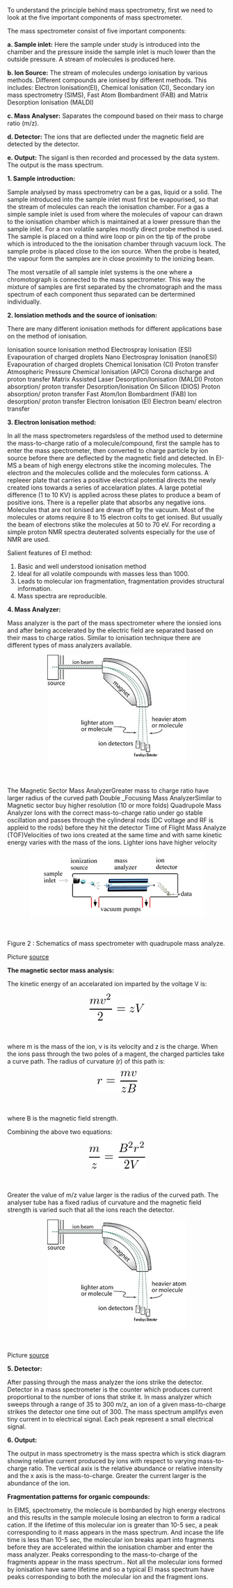 To understand the principle behind mass spectrometry, first we need to look at the five important components of mass spectrometer.

The mass spectrometer consist of five important components:

**a. Sample inlet:** Here the sample under study is introduced into the chamber and the pressure inside the sample inlet is much lower than the outside pressure. A stream of molecules is produced here.

**b. Ion Source:** The stream of molecules undergo ionisation by various methods. Different compounds are ionised by different methods. This includes: Electron Ionisation(EI), Chemical Ionisation (CI), Secondary ion mass spectrometry (SIMS), Fast Atom Bombardment (FAB) and Matrix Desorption Ionisation (MALDI)

**c. Mass Analyser:** Saparates the compound based on their mass to charge ratio (m/z).

**d. Detector:** The ions that are deflected under the magnetic field are detected by the detector.

**e. Output:** The siganl is then recorded and processed by the data system. The output is the mass spectrum.

**1. Sample introduction:**

Sample analysed by mass spectrometry can be a gas, liquid or a solid. The sample introduced into the sample inlet must first be evapourised, so that the stream of molecules can reach the ionisation chamber. For a gas a simple sample inlet is used from where the molecules of vapour can drawn to the ionisation chamber which is maintained at a lower pressure than the sample inlet. For a non volatile sanples mostly direct probe method is used. The sample is placed on a thind wire loop or pin on the tip of the probe which is introduced to the the ionisation chamber through vacuum lock. The sample probe is placed close to the ion source. When the probe is heated, the vapour form the samples are in close proximity to the ionizing beam.

The most versatile of all sample inlet systems is the one where a chromotograph is connected to the mass spectrometer. This way the mixture of samples are first separated by the chromatograph and the mass spectrum of each component thus separated can be dertermined individually.

**2. Ionsiation methods and the source of ionisation:**

There are many different ionisation methods for different applications base on the method of ionisation.

Ionisation source	Ionisation method
Electrospray Ionisation (ESI)	Evapouration of charged droplets
Nano Electrospray Ionisation (nanoESI)	Evapouration of charged droplets
Chemical Ionisation (CI)	Proton transfer
Atmospheric Pressure Chemical Ionisation (APCI)	Corona discharge and proton transfer
Matrix Assisted Laser Desorption/Ionisation (MALDI)	Proton absorption/ proton transfer
Desorption/Ionisation On Silicon (DIOS)	Proton absorption/ proton transfer
Fast Atom/Ion Bombardment (FAB)	Ion desorption/ proton transfer
Electron Ionisation (EI)	Electron beam/ electron transfer


**3. Electron Ionisation method:**

In all the mass spectrometers regardsless of the method used to determine the mass-to-charge ratio of a molecule/compound, first the sample has to enter the mass spectrometer, then converted to charge particle by ion source before there are deflected by the magnetic field and detected. In EI-MS a beam of high energy electrons stike the incoming molecules. The electron and the molecules collide and the molecules form cationss. A repleeer plate that carries a positive electrical potential directs the newly created ions towards a series of accelaration plates. A large potetial difference (1 to 10 KV) is applied across these plates to produce a beam of positive ions. There is a repeller plate that absorbs any negative ions. Molecules that are not ionised are drwan off by the vacuum. Most of the molecules or atoms require 8 to 15 electron colts to get ionised. But usually the beam of electrons stike the molecules at 50 to 70 eV. For recording a simple proton NMR spectra deuterated solvents especially for the use of NMR are used.

Salient features of EI method:
1. Basic and well understood ionisation method
2. Ideal for all volatile compounds with masses less than 1000.
3. Leads to molecular ion fragmentation, fragmentation provides structural information.
4. Mass spectra are reproducible.

**4. Mass Analyzer:**

Mass analyzer is the part of the mass spectrometer where the ionsied ions and after being accelerated by the electric field are separated based on their mass to charge ratios. Similar to ionisation technique there are different types of mass analyzers available.

<center><img src="images/MS_analyser.JPG"> </center><br><br>

The Magnetic Sector Mass AnalyzerGreater mass to charge ratio have larger radius of the curved path Double _Focusing Mass AnalyzerSimilar to Magnetic sector buy higher resolution (10 or more folds) Quadrupole Mass Analyzer Ions with the correct mass-to-charge ratio under go stable oscillation and passes through the cylinderal rods (DC voltage and RF is appleid to the rods) before they hit the detector Time of Flight Mass Analyze (TOF)Velocities of two ions created at the same time and with same kinetic energy varies with the mass of the ions. Lighter ions have higher velocity

<center><img src="images/figure2_exp9.jpg"> </center><br><br>

    

Figure 2 : Schematics of mass spectrometer with quadrupole mass analyze.

Picture [source](https://compbio.pbworks.com/w/page/16252899/Mass%20Spectrophotometry%20and%20Protein%20Interaction%20Networks)

**The magnetic sector mass analysis:**

The kinetic energy of an accelarated ion imparted by the voltage V is:

<center><img src="images/eq11.png"> </center><br><br>

    	  

where m is the mass of the ion, v is its velocity and z is the charge. When the ions pass through the two poles of a magent, the charged particles take a curve path. The radius of curvature (r) of this path is:

  <center><img src="images/eq21.png"> </center><br><br>

 

where B is the magnetic field strength.

Combining the above two equations:

<center><img src="images/eq31.png"> </center><br><br>


	

Greater the value of m/z value larger is the radius of the curved path. The analyser tube has a fixed radius of curvature and the magnetic field strength is varied such that all the ions reach the detector.

<center><img src="images/MS_analyser.JPG"> </center><br><br>


Picture [source](https://orgchemguide.blogspot.in/2011/04/magnetic-deflection-or-sector-mass.html)

**5. Detector:**

After passing through the mass analyzer the ions strike the detector. Detector in a mass spectrometer is the counter which produces current proportional to the number of ions that strike it. In mass analyzer which sweeps through a range of 35 to 300 m/z, an ion of a given mass-to-charge strikes the detector one time out of 300. The mass spectrum amplifys even tiny current in to electrical signal. Each peak represent a small electrical signal.

**6. Output:**

The output in mass spectrometry is the mass spectra which is stick diagram showing relative current produced by ions with respect to varying mass-to-charge ratio. The vertical axix is the relative abundance or relative intensity and the x axis is the mass-to-charge. Greater the current larger is the abundance of the ion.

**Fragmentation patterns for organic compounds:**

In EIMS, spectrometry, the molecule is bombarded by high energy electrons and this results in the sample molecule losing an electron to form a radical cation. If the lifetime of this molecular ion is greater than 10-5 sec, a peak corresponding to it mass appears in the mass spectrum. And incase the life time is less than 10-5 sec, the molecular ion breaks apart into fragments before they are accelerated within the ionisation chamber and enter the mass analyzer. Peaks corresponding to the mass-to-charge of the fragments appear in the mass spectrum.. Not all the molecular ions formed by ionisation have same lifetime and so a typical EI mass spectrum have peaks corresponding to both the molecular ion and the fragment ions.
